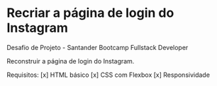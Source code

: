 # Recriar a página de login do Instagram
Desafio de Projeto - Santander Bootcamp Fullstack Developer

Reconstruir a página de login do Instagram. 

Requisitos:
[x] HTML básico
[x] CSS com Flexbox
[x] Responsividade
